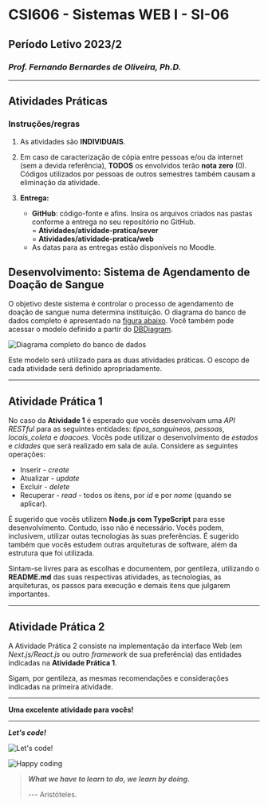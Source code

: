 # CSI606 - Sistemas WEB I - SI-06

## Período Letivo 2023/2

### *Prof. Fernando Bernardes de Oliveira, Ph.D.*

---

## **Atividades Práticas**

### Instruções/regras

1. As atividades são **INDIVIDUAIS**.

1. Em caso de caracterização de cópia entre pessoas e/ou da internet (sem a devida referência), **TODOS** os envolvidos terão **nota zero** (0). Códigos utilizados por pessoas de outros semestres também causam a eliminação da atividade.

1. **Entrega:**

    - **GitHub**: código-fonte e afins. Insira os arquivos criados nas pastas conforme a entrega no seu repositório no GitHub.  
        = **Atividades/atividade-pratica/sever**  
        = **Atividades/atividade-pratica/web**  
    - As datas para as entregas estão disponíveis no Moodle.

## Desenvolvimento: Sistema de Agendamento de Doação de Sangue

O objetivo deste sistema é controlar o processo de agendamento de doação de sangue numa determina instituição. O diagrama do banco de dados completo é apresentado na [figura abaixo](./database-model/CSI606-sistema-doacao-sangue.png). Você também pode acessar o modelo definido a partir do [DBDiagram](https://dbdiagram.io/d/CSI606-sistema-doacao-sangue-630d077e0911f91ba5ecf743).

![Diagrama completo do banco de dados](./database-model/CSI606-sistema-doacao-sangue.png)

Este modelo será utilizado para as duas atividades práticas. O escopo de cada atividade será definido apropriadamente.

---

## **Atividade Prática 1**

No caso da **Atividade 1** é esperado que vocês desenvolvam uma *API RESTful* para as seguintes entidades: *tipos_sanguineos*, *pessoas*, *locais_coleta* e *doacoes*. Vocês pode utilizar o desenvolvimento de *estados* e *cidades* que será realizado em sala de aula. Considere as seguintes operações:

- Inserir - *create*
- Atualizar - *update*
- Excluir - *delete*
- Recuperar - *read* - todos os itens, por *id* e por *nome* (quando se aplicar).

É sugerido que vocês utilizem **Node.js com TypeScript** para esse desenvolvimento. Contudo, isso não é necessário. Vocês podem, inclusivem, utilizar outas tecnologias às suas preferências. É sugerido também que vocês estudem outras arquiteturas de software, além da estrutura que foi utilizada.

Sintam-se livres para as escolhas e documentem, por gentileza, utilizando o **README.md** das suas respectivas atividades, as tecnologias, as arquiteturas, os passos para execução e demais itens que julgarem importantes.

---

## **Atividade Prática 2**

A Atividade Prática 2 consiste na implementação da interface Web (em *Next.js/React.js* ou outro *framework* de sua preferência) das entidades indicadas na **Atividade Prática 1**.

Sigam, por gentileza, as mesmas recomendações e considerações indicadas na primeira atividade.  

---

**Uma excelente atividade para vocês!**

---

***Let's code!***

![Let's code!](https://media.giphy.com/media/USV0ym3bVWQJJmNu3N/giphy.gif)

![Happy coding](https://media.giphy.com/media/3bu85lsWhBTlWcOMN6/giphy.gif)

> ***What we have to learn to do, we learn by doing.***  
>
> --- Aristóteles.